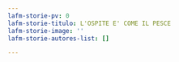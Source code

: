 ```yaml
---
lafm-storie-pv: 0
lafm-storie-titulo: L'OSPITE E' COME IL PESCE
lafm-storie-image: ''
lafm-storie-autores-list: []

---
```

